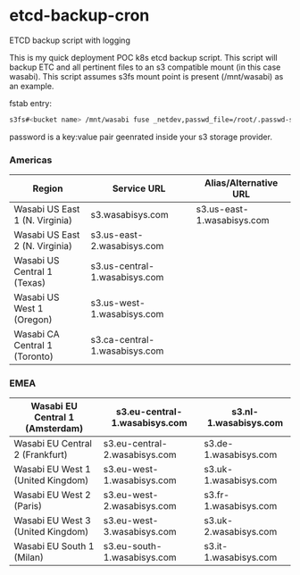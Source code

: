 # etcd-backup-cron
ETCD backup script with logging 

This is my quick deployment POC k8s etcd backup script. This script will backup ETC and all pertinent files to an s3 compatible mount (in this case wasabi). This script assumes s3fs mount point is present (/mnt/wasabi) as an example.

fstab entry:
```bash
s3fs#<bucket name> /mnt/wasabi fuse _netdev,passwd_file=/root/.passwd-s3fs,url=https://s3.us-west-1.wasabisys.com,use_path_request_style,nonempty,allow_other 0 0
```
password is a key:value pair geenrated inside your s3 storage provider. 

### Americas

|**Region**|**Service URL**|**Alias/Alternative URL**|
|---|---|---|
|Wasabi US East 1 (N. Virginia)|s3.wasabisys.com|s3.us-east-1.wasabisys.com|
|Wasabi US East 2 (N. Virginia)|s3.us-east-2.wasabisys.com||
|Wasabi US Central 1 (Texas)|s3.us-central-1.wasabisys.com||
|Wasabi US West 1 (Oregon)|s3.us-west-1.wasabisys.com||
|Wasabi CA Central 1 (Toronto)|s3.ca-central-1.wasabisys.com||

### EMEA

| Wasabi EU Central 1 (Amsterdam)   | s3.eu-central-1.wasabisys.com | s3.nl-1.wasabisys.com |
| --------------------------------- | ----------------------------- | --------------------- |
| Wasabi EU Central 2 (Frankfurt)   | s3.eu-central-2.wasabisys.com | s3.de-1.wasabisys.com |
| Wasabi EU West 1 (United Kingdom) | s3.eu-west-1.wasabisys.com    | s3.uk-1.wasabisys.com |
| Wasabi EU West 2 (Paris)          | s3.eu-west-2.wasabisys.com    | s3.fr-1.wasabisys.com |
| Wasabi EU West 3 (United Kingdom) | s3.eu-west-3.wasabisys.com    | s3.uk-2.wasabisys.com |
| Wasabi EU South 1 (Milan)         | s3.eu-south-1.wasabisys.com   | s3.it-1.wasabisys.com |
